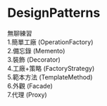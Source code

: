 # DesignPatterns
無聊練習  
1.簡單工廠       (OperationFactory)  
2.備忘錄         (Memento)  
3.裝飾           (Decorator)  
4.工廠+策略      (FactoryStrategy)  
5.範本方法   (TemplateMethod)  
6.外觀       (Facade)  
7.代理       (Proxy)

